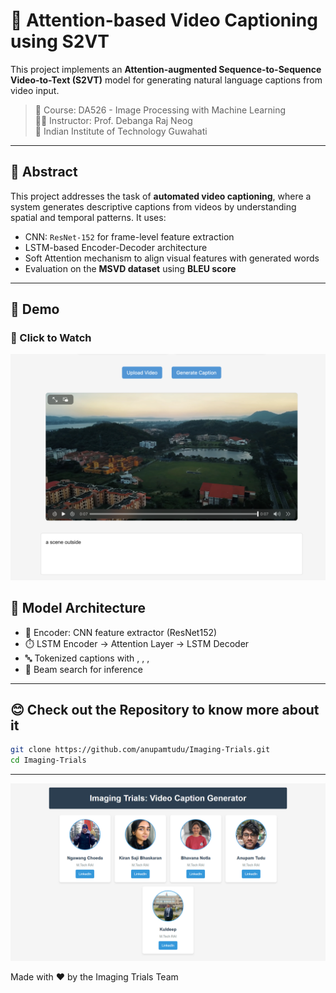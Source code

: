 # 🎥 Attention-based Video Captioning using S2VT

This project implements an **Attention-augmented Sequence-to-Sequence Video-to-Text (S2VT)** model for generating natural language captions from video input.

> 📘 Course: DA526 - Image Processing with Machine Learning  
> 👨‍🏫 Instructor: Prof. Debanga Raj Neog  
> 🏫 Indian Institute of Technology Guwahati

---

## 📌 Abstract

This project addresses the task of **automated video captioning**, where a system generates descriptive captions from videos by understanding spatial and temporal patterns. It uses:

- CNN: `ResNet-152` for frame-level feature extraction
- LSTM-based Encoder-Decoder architecture
- Soft Attention mechanism to align visual features with generated words
- Evaluation on the **MSVD dataset** using **BLEU score**

---

## 🎯 Demo

### 🔗 Click to Watch

[![Watch the demo](assets/images/img2.png)](https://youtu.be/BR8bEPEYJBM)

## 🧠 Model Architecture

- 🧩 Encoder: CNN feature extractor (ResNet152)
- ⏱️ LSTM Encoder → Attention Layer → LSTM Decoder
- 🔤 Tokenized captions with <PAD>, <SOS>, <EOS>, <UNK>
- 🔎 Beam search for inference

---

## 😊 Check out the Repository to know more about it

```bash
git clone https://github.com/anupamtudu/Imaging-Trials.git
cd Imaging-Trials
```

---

![Team](assets/images/img1.png)

Made with ❤️ by the Imaging Trials Team
